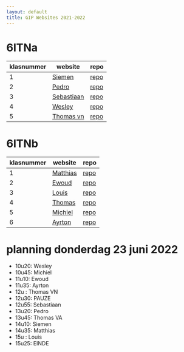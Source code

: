 ```yaml
---
layout: default
title: GIP Websites 2021-2022
---
```


# 6ITNa

| klasnummer | website | repo |
|---|---|---|
| 1 | [Siemen](https://siemendpc-immalle.github.io/Gipwebsite/) | [repo](https://github.com/SiemenDPC-immalle/Gipwebsite) | 
| 2 | [Pedro](https://poiminator.github.io/GIPWebsite/) | [repo]( https://github.com/pOiMiNaToR/Gipwebsite) | 
| 3 | [Sebastiaan](https://sebastiaan-immalle.github.io/Gipwebsite/) | [repo](https://github.com/sebastiaan-immalle/Gipwebsite) |
| 4 | [Wesley](https://wesleyvl-immalle.github.io/Gipwebsite/) | [repo](https://github.com/wesleyvl-immalle/Gipwebsite/) |
| 5 | [Thomas vn](https://thomasvn-immalle.github.io/GIPWebsite/index.html) | [repo](https://github.com/ThomasVN-immalle/GIPWebsite) |

# 6ITNb

| klasnummer | website | repo |
|---|---|---|
| 1 | [Matthias](https://lissun.github.io/Gipwebsite/) | [repo](https://github.com/Lissun/Gipwebsite) |
| 2 | [Ewoud](https://ewoudf-immalle.github.io/Gipwebsite/) | [repo](https://github.com/EwoudF-immalle/Gipwebsite) |
| 3 | [Louis](https://louish-immalle.github.io/GIPWebsite/) | [repo](https://github.com/LouisH-immalle/GIPWebsite) |
| 4 | [Thomas](https://commiemonkey.github.io/GIP-Website/) | [repo](https://github.com/CommieMonkey/GIP-Website) |
| 5 | [Michiel](https://michielvdb-immalle.github.io/GIPwebsite/) | [repo](https://github.com/MichielVDB-immalle/GIPwebsite) |
| 6 | [Ayrton](https://PopSmoked.github.io/Gipwebsite/) | [repo](https://github.com/PopSmoked/Gipwebsite) |

# planning donderdag 23 juni 2022

- 10u20: Wesley
- 10u45: Michiel
- 11u10: Ewoud
- 11u35: Ayrton
- 12u  : Thomas VN
- 12u30: PAUZE 
- 12u55: Sebastiaan
- 13u20: Pedro
- 13u45: Thomas VA
- 14u10: Siemen
- 14u35: Matthias
- 15u  : Louis
- 15u25: EINDE
